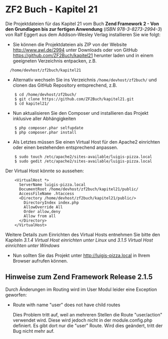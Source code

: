ZF2 Buch - Kapitel 21
=====================

Die Projektdateien für das Kapitel 21 vom Buch **Zend Framework 2 - Von den 
Grundlagen bis zur fertigen Anwendung** (*ISBN 978-3-8273-2994-3*) von Ralf Eggert 
aus dem Addison-Wesley Verlag installieren Sie wie folgt:

* Sie können die Projektdateien als ZIP von der Website http://www.awl.de/2994 
  unter Downloads oder von GitHub https://github.com/ZF2Buch/kapitel21 herunter
  laden und in einem geeigneten Verzeichnis entpacken, z.B.
```
  /home/devhost/zf2buch/kapitel21
```
  
* Alternativ wechseln Sie ins Verzeichnis `/home/devhost/zf2buch/` und clonen das
  GitHub Repository entsprechend, z.B.
```
    $ cd /home/devhost/zf2buch/
    $ git clone https://github.com/ZF2Buch/kapitel21.git
    $ cd kapitel21/
```
  
* Nun aktualisieren Sie den Composer und installieren das Projekt inklusive
  aller Abhängigkeiten
```
    $ php composer.phar selfupdate
    $ php composer.phar install
```

* Als Letztes müssen Sie einen Virtual Host für den Apache2 einrichten oder einen
  bestehenden entsprechend anpassen.
```
    $ sudo touch /etc/apache2/sites-available/luigis-pizza.local
    $ sudo gedit /etc/apache2/sites-available/luigis-pizza.local
```
  Der Virtual Host könnte so aussehen:
```
    <VirtualHost *>
      ServerName luigis-pizza.local
      DocumentRoot /home/devhost/zf2buch/kapitel21/public/
      AccessFileName .htaccess
      <Directory /home/devhost/zf2buch/kapitel21/public/>
        DirectoryIndex index.php
        AllowOverride All
        Order allow,deny
        Allow from all
      </Directory>
    </VirtualHost>
```
  Weitere Details zum Einrichten des Virtual Hosts entnehmen Sie bitte den 
  Kapiteln *3.1.4 Virtual Host einrichten unter Linux* und *3.1.5 Virtual Host 
  einrichten unter Windows*
  
* Nun sollten Sie das Projekt unter http://luigis-pizza.local in Ihrem Browser 
  aufrufen können.

Hinweise zum Zend Framework Release 2.1.5
-----------------------------------------

Durch Änderungen im Routing wird im User Modul leider eine Exception geworfen:

* Route with name "user" does not have child routes
   
  Dies Problem tritt auf, weil an mehreren Stellen die Route "user/action" 
  verwendet wird. Diese wird jedoch nicht in der module.config.php definiert. Es
  gibt dort nur die "user" Route. Wird dies geändert, tritt der Bug nicht 
  mehr auf.
  
